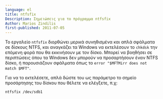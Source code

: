 ```yaml
---
language: el
title: ntfsfix
Description: Σημειώσεις για το πρόγραμμα ntfsfix
Author: Marios Zindilis
first-published: 2011-07-05
---
```


Το εργαλείο `ntfsfix` διορθώνει μερικά συνηθισμένα και απλά σφάλματα σε 
δίσκους NTFS, και αναγκάζει τα Windows να εκτελέσουν το `chkdsk` την 
επόμενη φορά που θα εκκινήσουν με τον δίσκο. Μπορεί να βοηθήσει σε 
περιπτώσεις όπου τα Windows δεν μπορούν να προσαρτήσουν έναν NTFS δίσκο, 
ή παρουσιάζουν σφάλματα όπως το `error "$MFTMirr does not match $MFT"`.

Για να το εκτελέσετε, απλά δώστε του ως παράμετρο το σημείο προσάρτησης 
του δίσκου που θέλετε να ελέγξετε, π.χ:

    ntfsfix /dev/sdb1

